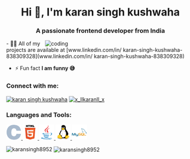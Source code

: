 <h1 align="center">Hi 👋, I'm karan singh kushwaha</h1>
<h3 align="center">A passionate frontend developer from India</h3>
<img align="right"alt="coding"width="400"src="https://www.bing.com/th/id/OGC.c0d1b11e54c2b07f7353dd160e8ba80d?r=0&o=7&pid=1.7&rm=3&rurl=https%3a%2f%2fcdn.dribbble.com%2fusers%2f1059583%2fscreenshots%2f4171367%2fcoding-freak.gif&ehk=lm8USaegpIM08X3NbwFPQMr7SjSKU%2f%2faFj7rYY0odvA%3d">
- 👨‍💻 All of my projects are available at [www.linkedin.com/in/ karan-singh-kushwaha-838309328](www.linkedin.com/in/ karan-singh-kushwaha-838309328)

- ⚡ Fun fact **I am funny 😅**

<h3 align="left">Connect with me:</h3>
<p align="left">
<a href="https://linkedin.com/in/karan singh kushwaha" target="blank"><img align="center" src="https://raw.githubusercontent.com/rahuldkjain/github-profile-readme-generator/master/src/images/icons/Social/linked-in-alt.svg" alt="karan singh kushwaha" height="30" width="40" /></a>
<a href="https://instagram.com/x_llkaranll_x" target="blank"><img align="center" src="https://raw.githubusercontent.com/rahuldkjain/github-profile-readme-generator/master/src/images/icons/Social/instagram.svg" alt="x_llkaranll_x" height="30" width="40" /></a>
</p>

<h3 align="left">Languages and Tools:</h3>
<p align="left"> <a href="https://www.cprogramming.com/" target="_blank" rel="noreferrer"> <img src="https://raw.githubusercontent.com/devicons/devicon/master/icons/c/c-original.svg" alt="c" width="40" height="40"/> </a> <a href="https://www.w3.org/html/" target="_blank" rel="noreferrer"> <img src="https://raw.githubusercontent.com/devicons/devicon/master/icons/html5/html5-original-wordmark.svg" alt="html5" width="40" height="40"/> </a> <a href="https://www.java.com" target="_blank" rel="noreferrer"> <img src="https://raw.githubusercontent.com/devicons/devicon/master/icons/java/java-original.svg" alt="java" width="40" height="40"/> </a> <a href="https://www.linux.org/" target="_blank" rel="noreferrer"> <img src="https://raw.githubusercontent.com/devicons/devicon/master/icons/linux/linux-original.svg" alt="linux" width="40" height="40"/> </a> <a href="https://www.mysql.com/" target="_blank" rel="noreferrer"> <img src="https://raw.githubusercontent.com/devicons/devicon/master/icons/mysql/mysql-original-wordmark.svg" alt="mysql" width="40" height="40"/> </a> </p>

<p><img align="left" src="https://github-readme-stats.vercel.app/api/top-langs?username=karansingh8952&show_icons=true&locale=en&layout=compact" alt="karansingh8952" /></p>

<p>&nbsp;<img align="center" src="https://github-readme-stats.vercel.app/api?username=karansingh8952&show_icons=true&locale=en" alt="karansingh8952" /></p>
